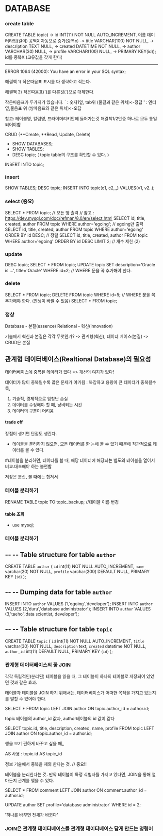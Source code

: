 # DATABASE

### create table

CREATE TABLE topic(
-> id INT(11) NOT NULL AUTO_INCREMENT, 이름 데이터타입(길이) 공백X 자동으로 증가(중복x)
-> title VARCHAR(100) NOT NULL,
-> description TEXT NULL,
-> created DATETIME NOT NULL,
-> author VARCHAR(30) NULL,
-> profile VARCHAR(100) NULL,
-> PRIMARY KEY(id)); id를 중복X (고유값을 갖게 한다)

---

ERROR 1064 (42000): You have an error in your SQL syntax;

해결책 1) 작은따음표 표시를 다 생략하고 적는다.

해결책 2) 작은따음표(')를 다른것(`)으로 대체한다.

작은따음표가 두가지가 있습니다.
` : 숫자1옆, tab위 (물결과 같은 위치)<-정답
' : 엔터 옆,물음표 위 (쌍따음표와 같은 위치)<-오답

참고: 테이블명, 칼럼명, 프라이머리키안에 들어가는것 해결책1/2안중 하나로 모두 통일되어야함

CRUD (**Create, **Read, Update, Delete)

- SHOW DATABASES;
- SHOW TABLES;
- DESC topic; ( topic table의 구조를 확인할 수 있다. )

INSERT INTO topic;

### insert

SHOW TABLES;
DESC topic;
INSERT INTO topic(c1, c2,,,) VALUES(v1, v2..);

### select (중요)

SELECT \* FROM topic; // 모든 행 출력
// 참고 : https://dev.mysql.com/doc/refman/8.0/en/select.html
SELECT id, title, created, author FROM topic WHERE author='egoing'; // egoing만 출력
SELECT id, title, created, author FROM topic WHERE author='egoing' ORDER BY id DESC; // 정렬
SELECT id, title, created, author FROM topic WHERE author='egoing' ORDER BY id DESC LIMIT 2; // 개수 제한 (2)

### update

DESC topic;
SELECT \* FROM topic;
UPDATE topic SET description='Oracle is ...', title='Oracle' WHERE id=2; // WHERE 문을 꼭 추가해야 한다.

### delete

SELECT \* FROM topic;
DELETE FROM topic WHERE id=5; // WHERE 문을 꼭 추가해야 한다. (인생이 바뀔 수 있음)
SELECT \* FROM topic;

### 정상

Database - 본질(essence)
Relational - 혁신(innovation)

기술에서 혁신과 본질은 각각 무엇인가?
-> 관계형(혁신), 데이터 베이스(본질)
-> CRUD은 본질

## 관계형 데이터베이스(Realtional Database)의 필요성

데이터베이스에 중복된 데이터가 있다 => 개선의 여지가 있다!

데이터가 많이 중복될수록 많은 문제가 야기됨 :
복잡하고 용량이 큰 데이터가 중복될수록,

1. 기술적, 경제적으로 엄청난 손실
2. 데이터를 수정해야 할 때, 낭비되는 시간
3. 데이터의 구분이 어려움

#### trade off

장점이 생기면 단점도 생긴다.

- 테이블을 분리하지 않으면,
  모든 데이터를 한 눈에 볼 수 있기 때문에 직관적으로 데이터를 볼 수 있다.

#테이블을 분리하면,
데이터를 볼 때, 해당 데이터에 해당되는 별도의 테이블을 열어서 비교.대조해야 하는 불편함

저장은 분산, 볼 때에는 합쳐서

### 테이블 분리하기

RENAME TABLE topic TO topic_backup; //테이블 이름 변경

#### table 조회

- use mysql;

### 테이블 분리하기

--
-- Table structure for table `author`
--

CREATE TABLE `author` (
`id` int(11) NOT NULL AUTO_INCREMENT,
`name` varchar(20) NOT NULL,
`profile` varchar(200) DEFAULT NULL,
PRIMARY KEY (`id`)
);

--
-- Dumping data for table `author`
--

INSERT INTO `author` VALUES (1,'egoing','developer');
INSERT INTO `author` VALUES (2,'duru','database administrator');
INSERT INTO `author` VALUES (3,'taeho','data scientist, developer');

--
-- Table structure for table `topic`
--

CREATE TABLE `topic` (
`id` int(11) NOT NULL AUTO_INCREMENT,
`title` varchar(30) NOT NULL,
`description` text,
`created` datetime NOT NULL,
`author_id` int(11) DEFAULT NULL,
PRIMARY KEY (`id`)
);

### 관계형 데이터베이스의 꽃 JOIN

각각 독립적인(분리된) 테이블을 읽을 때, 그 테이블이 하나의 테이블로 저장되어 있었던 것과 같은 효과.

테이블과 테이블을 JOIN 하기 위해서는,
데이터베이스가 어떠한 목적을 가지고 있는지를 말할 수 있어야 한다.

SELECT \* FROM topic LEFT JOIN author ON topic.author_id = author.id;

topic 테이블의 author_id 값과, author테이블의 id 값이 같다

SELECT topic.id, title, description, created, name, profile FROM topic LEFT JOIN author ON topic.author_id = author.id;

행을 보기 편하게 바꾸고 싶을 때,,

AS 사용 : topic.id AS topic_id

정보 기술에서 중복을 제외 한다는 것. // 중요!!

테이블을 분리한다는 것.
만약 테이블이 특정 식별자를 가지고 있다면, JOIN을 통해 얼마든지 관계를 맺을 수 있다.

SELECT \* FROM comment LEFT JOIN author ON comment.author_id = author.id;

UPDATE author SET profile='database administrator' WHERE id = 2;

'하나를 바꾸면 전체가 바뀐다'

### JOIN은 관계형 데이터베이스를 관계형 데이터베이스 답게 만드는 명령어
